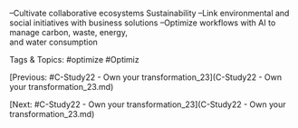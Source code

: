  –Cultivate collaborative ecosystems
Sustainability
 –Link environmental and social initiatives with business solutions
 –Optimize workflows with AI to manage carbon, waste, energy,  
and water consumption

   Tags & Topics:
   #optimize
   #Optimiz

[Previous: #C-Study22 - Own your transformation_23](C-Study22 - Own your transformation_23.md)

[Next: #C-Study22 - Own your transformation_23](C-Study22 - Own your transformation_23.md)